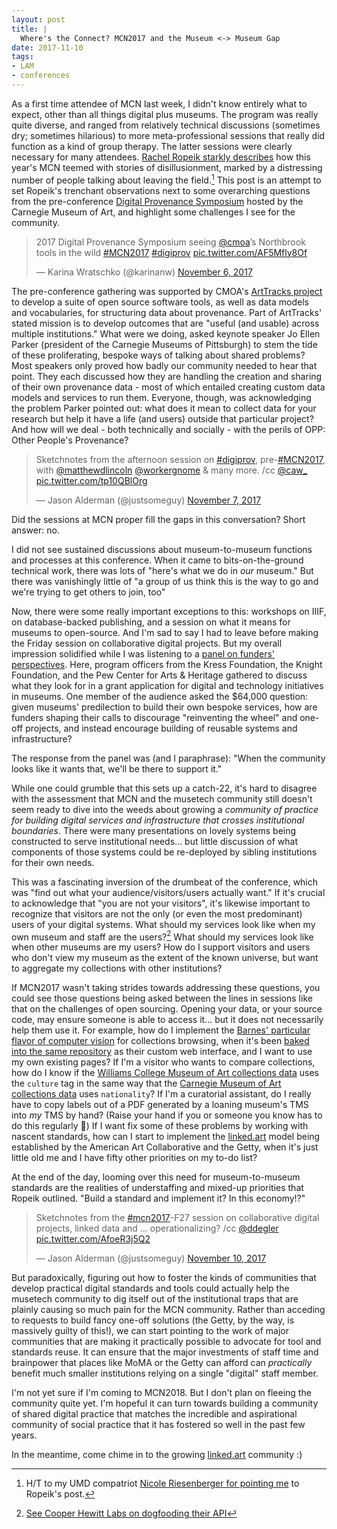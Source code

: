 ```yaml
---
layout: post
title: |
  Where's the Connect? MCN2017 and the Museum <-> Museum Gap
date: 2017-11-10
tags:
- LAM
- conferences
---
```


As a first time attendee of MCN last week, I didn't know entirely what to expect, other than all things digital plus museums.
The program was really quite diverse, and ranged from relatively technical discussions (sometimes dry; sometimes hilarious) to more meta-professional sessions that really did function as a kind of group therapy.
The latter sessions were clearly necessary for many attendees.
[Rachel Ropeik starkly describes][ropeik] how this year's MCN teemed with stories of disillusionment, marked by a distressing number of people talking about leaving the field.[^1]
This post is an attempt to set Ropeik's trenchant observations next to some overarching questions from the pre-conference [Digital Provenance Symposium][dps] hosted by the Carnegie Museum of Art, and highlight some challenges I see for the community.

[^1]: H/T to my UMD compatriot [Nicole Riesenberger for pointing me](https://twitter.com/NRiesenberger/status/931218839152529409) to Ropeik's post.

<blockquote class="twitter-tweet" data-partner="tweetdeck"><p lang="en" dir="ltr">2017 Digital Provenance Symposium seeing <a href="https://twitter.com/cmoa?ref_src=twsrc%5Etfw">@cmoa</a>’s Northbrook tools in the wild <a href="https://twitter.com/hashtag/MCN2017?src=hash&amp;ref_src=twsrc%5Etfw">#MCN2017</a> <a href="https://twitter.com/hashtag/digiprov?src=hash&amp;ref_src=twsrc%5Etfw">#digiprov</a> <a href="https://t.co/AF5Mfly8Of">pic.twitter.com/AF5Mfly8Of</a></p>&mdash; Karina Wratschko (@karinanw) <a href="https://twitter.com/karinanw/status/927628858739838978?ref_src=twsrc%5Etfw">November 6, 2017</a></blockquote>
<script async src="https://platform.twitter.com/widgets.js" charset="utf-8"></script>

The pre-conference gathering was supported by CMOA's [ArtTracks project][arttracks] to develop a suite of open source software tools, as well as data models and vocabularies, for structuring data about provenance.
Part of ArtTracks' stated mission is to develop outcomes that are "useful (and usable) across multiple institutions."
What were we doing, asked keynote speaker Jo Ellen Parker (president of the Carnegie Museums of Pittsburgh) to stem the tide of these proliferating, bespoke ways of talking about shared problems?
Most speakers only proved how badly our community needed to hear that point.
They each discussed how they are handling the creation and sharing of their own provenance data - most of which entailed creating custom data models and services to run them.
Everyone, though, was acknowledging the problem Parker pointed out: what does it mean to collect data for your research but help it have a life (and users) outside that particular project?
And how will we deal - both technically and socially - with the perils of OPP: Other People's Provenance?

<blockquote class="twitter-tweet" data-partner="tweetdeck"><p lang="en" dir="ltr">Sketchnotes from the afternoon session on <a href="https://twitter.com/hashtag/digiprov?src=hash&amp;ref_src=twsrc%5Etfw">#digiprov</a>, pre-<a href="https://twitter.com/hashtag/MCN2017?src=hash&amp;ref_src=twsrc%5Etfw">#MCN2017</a>, with <a href="https://twitter.com/matthewdlincoln?ref_src=twsrc%5Etfw">@matthewdlincoln</a> <a href="https://twitter.com/workergnome?ref_src=twsrc%5Etfw">@workergnome</a> &amp; many more. /cc <a href="https://twitter.com/caw_?ref_src=twsrc%5Etfw">@caw_</a> <a href="https://t.co/tp10QBlOrg">pic.twitter.com/tp10QBlOrg</a></p>&mdash; Jason Alderman (@justsomeguy) <a href="https://twitter.com/justsomeguy/status/927767414544195584?ref_src=twsrc%5Etfw">November 7, 2017</a></blockquote>

[arttracks]: http://www.museumprovenance.org/

[dps]: http://conference.mcn.edu/2017/DigiProvConf.cfm

Did the sessions at MCN proper fill the gaps in this conversation?
Short answer: no.

I did not see sustained discussions about museum-to-museum functions and processes at this conference.
When it came to bits-on-the-ground technical work, there was lots of "here's what we do in _our_ museum."
But there was vanishingly little of "a group of us think this is the way to go and we're trying to get others to join, too"

Now, there were some really important exceptions to this: workshops on IIIF, on database-backed publishing, and a session on what it means for museums to open-source.
And I'm sad to say I had to leave before making the Friday session on collaborative digital projects.
But my overall impression solidified while I was listening to a [panel on funders' perspectives][funders_panel].
Here, program officers from the Kress Foundation, the Knight Foundation, and the Pew Center for Arts & Heritage gathered to discuss what they look for in a grant application for digital and technology initiatives in museums.
One member of the audience asked the $64,000 question: given museums' predilection to build their own bespoke services, how are funders shaping their calls to discourage "reinventing the wheel" and one-off projects, and instead encourage building of reusable systems and infrastructure?

The response from the panel was (and I paraphrase): "When the community looks like it wants that, we'll be there to support it."

[funders_panel]:  http://conference.mcn.edu/2017/profile.cfm?profile_name=session&master_key=5191A47A-A8AA-DE3B-F1A6-FC79409403BD&page_key=0244AE70-CFED-1DEC-42AB-9041A6F4885D&xtemplate&userLGNKEY=0

[w3c]: https://www.w3.org/community/art/

While one could grumble that this sets up a catch-22, it's hard to disagree with the assessment that MCN and the musetech community still doesn't seem ready to dive into the weeds about growing a _community of practice for building digital services and infrastructure that crosses institutional boundaries_.
There were many presentations on lovely systems being constructed to serve institutional needs... but little discussion of what components of those systems could be re-deployed by sibling institutions for their own needs.

[ch_api]: https://labs.cooperhewitt.org/2014/the-api-at-the-center-of-the-museum/

This was a fascinating inversion of the drumbeat of the conference, which was "find out what your audience/visitors/users actually want."
If it's crucial to acknowledge that "you are not your visitors", it's likewise important to recognize that visitors are not the only (or even the most predominant) users of your digital systems.
What should my services look like when my own museum and staff are the users?[^2]
What should my services look like when other museums are my users?
How do I support visitors and users who don't view my museum as the extent of the known universe, but want to aggregate my collections with other institutions?

[^2]: [See Cooper Hewitt Labs on dogfooding their API][ch_api]

If MCN2017 wasn't taking strides towards addressing these questions, you could see those questions being asked between the lines in sessions like that on the challenges of open sourcing.
Opening your data, or your source code, may ensure someone is able to access it... but it does not necessarily help them use it.
For example, how do I implement the [Barnes' particular flavor of computer vision][barnes] for collections browsing, when it's been [baked into the same repository][barnes_gh] as their custom web interface, and I want to use my own existing pages?
If I'm a visitor who wants to compare collections, how do I know if the [Williams College Museum of Art collections data][wcma_gh] uses the `culture` tag in the same way that the [Carnegie Museum of Art collections data][cmoa_gh] uses `nationality`?
If I'm a curatorial assistant, do I really have to copy labels out of a PDF generated by a loaning museum's TMS into _my_ TMS by hand? (Raise your hand if you or someone you know has to do this regularly 👋)
If I want fix some of these problems by working with nascent standards, how can I start to implement the [linked.art] model being established by the American Art Collaborative and the Getty, when it's just little old me and I have fifty other priorities on my to-do list?

At the end of the day, looming over this need for museum-to-museum standards are the realities of understaffing and mixed-up priorities that Ropeik outlined.
"Build a standard and implement it? In this economy!?"

<blockquote class="twitter-tweet" data-partner="tweetdeck"><p lang="en" dir="ltr">Sketchnotes from the <a href="https://twitter.com/hashtag/mcn2017?src=hash&amp;ref_src=twsrc%5Etfw">#mcn2017</a>-F27 session on collaborative digital projects, linked data and ... operationalizing? /cc <a href="https://twitter.com/ddegler?ref_src=twsrc%5Etfw">@ddegler</a> <a href="https://t.co/AfoeR3j5Q2">pic.twitter.com/AfoeR3j5Q2</a></p>&mdash; Jason Alderman (@justsomeguy) <a href="https://twitter.com/justsomeguy/status/929095662976815105?ref_src=twsrc%5Etfw">November 10, 2017</a></blockquote>

But paradoxically, figuring out how to foster the kinds of communities that develop practical digital standards and tools could actually help the musetech community to dig itself out of the institutional traps that are plainly causing so much pain for the MCN community.
Rather than acceding to requests to build fancy one-off solutions (the Getty, by the way, is massively guilty of this!), we can start pointing to the work of major communities that are making it practically possible to advocate for tool and standards reuse.
It can ensure that the major investments of staff time and brainpower that places like MoMA or the Getty can afford can _practically_ benefit much smaller institutions relying on a single "digital" staff member.

I'm not yet sure if I'm coming to MCN2018.
But I don't plan on fleeing the community quite yet.
I'm hopeful it can turn towards building a community of shared digital practice that matches the incredible and aspirational community of social practice that it has fostered so well in the past few years.

In the meantime, come chime in to the growing [linked.art] community :)

[linked.art]: http://linked.art

[ropeik]: https://medium.com/@TheArtRopeik/mcn2017-are-you-ok-friend-f98f21615c1

[barnes]: https://medium.com/barnes-foundation/honoring-the-ensemble-by-design-a7edbc584d3a

[barnes_gh]: https://github.com/BarnesFoundation/CollectionWebsite

[wcma_gh]: https://github.com/wcmaart/collection

[cmoa_gh]: https://github.com/cmoa/collection
